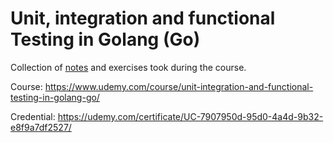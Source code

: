 # Unit, integration and functional Testing in Golang (Go)

Collection of [notes](NOTES.md) and exercises took during the course.

Course: <https://www.udemy.com/course/unit-integration-and-functional-testing-in-golang-go/>

Credential: https://udemy.com/certificate/UC-7907950d-95d0-4a4d-9b32-e8f9a7df2527/
